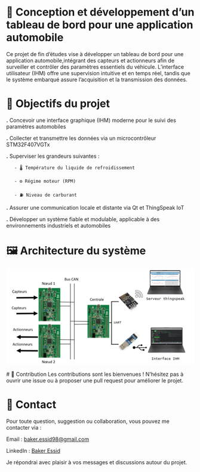 # 🚗 Conception et développement d’un tableau de bord pour une application automobile
Ce projet de fin d’études vise à développer un tableau de bord pour une application automobile,intégrant des capteurs
et actionneurs afin de surveiller et contrôler des paramètres essentiels du véhicule. L’interface utilisateur (IHM)
offre une supervision intuitive et en temps réel, tandis que le système embarqué assure l’acquisition et la transmission 
des données.

# 📌 Objectifs du projet
**.** Concevoir une interface graphique (IHM) moderne pour le suivi des paramètres automobiles

**.** Collecter et transmettre les données via un microcontrôleur STM32F407VGTx

**.** Superviser les grandeurs suivantes :

       - 🌡️ Température du liquide de refroidissement

       - ⚙️ Régime moteur (RPM)

       - ⛽ Niveau de carburant

**.** Assurer une communication locale et distante via Qt et ThingSpeak IoT

**.** Développer un système fiable et modulable, applicable à des environnements industriels et automobiles

# 🖼️ Architecture du système
<p align="center"> <img src="architecture.png" alt="Architecture du système" width="700"/> </p>
# 🤝 Contribution
Les contributions sont les bienvenues !
N’hésitez pas à ouvrir une issue ou à proposer une pull request pour améliorer le projet.

# 📧 Contact
Pour toute question, suggestion ou collaboration, vous pouvez me contacter via :

Email : baker.essid98@gmail.com

LinkedIn : [Baker Essid](https://www.linkedin.com/in/baker-essid-b27b311b9/overlay/about-this-profile/?lipi=urn%3Ali%3Apage%3Ad_flagship3_profile_view_base%3Bgh8EYV5MTL%2BDU11rWtcMPA%3D%3D)

Je répondrai avec plaisir à vos messages et discussions autour du projet.

